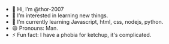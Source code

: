 - 👋 Hi, I’m @thor-2007
- 👀 I’m interested in learning new things.
- 🌱 I’m currently learning Javascript, html, css, nodejs, python.
- 😄 Pronouns: Man.
- ⚡ Fun fact: I have a phobia for ketchup, it's complicated.

<!---
thor-2007/thor-2007 is a ✨ special ✨ repository because its `README.md` (this file) appears on your GitHub profile.
You can click the Preview link to take a look at your changes.
--->
